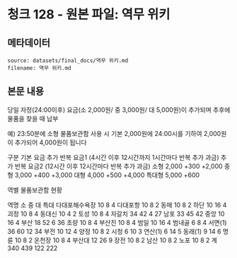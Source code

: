 # 청크 128 - 원본 파일: 역무 위키

## 메타데이터

```
source: datasets/final_docs/역무 위키.md
filename: 역무 위키.md
```

## 본문 내용

당일 자정(24:00이후) 요금(소 2,000원/ 중 3,000원/ 대 5,000원)이 추가되며 추후에 물품을 찾을 때 납부

예) 23:50분에 소형 물품보관함 사용 시 기본 2,000원에 24:00시를 기하여 2,000원이 추가되어 4,000원이 됩니다

구분 기본 요금 추가 반복 요금1 (4시간 이후 12시간까지 1시간마다 반복 추가 과금) 추가 반복 요금2 (12시간 이후 12시간마다 반복 추가 과금) 소형 2,000 +300 +2,000 중형 3,000 +400 +3,000 대형 4,000 +500 +4,000 특대형 5,000 +600

역별 물품보관함 현황

역명 소 중 대 특대 다대포해수욕장 10 8 4 다대포항 10 8 2 동매 10 8 2 하단 10 16 4 괴정 10 8 4 동대신 10 4 2 토성 10 8 4 자갈치 34 42 4 27 남포 33 45 42 중앙 10 16 4 부산 18 52 6 36 초량 10 8 4 부산진 10 8 4 범일 10 16 4 범내골 6 8 4 서면(1) 36 60 12 34 부전 10 12 4 양정 10 8 2 시청 6 10 3 연산(1) 6 14 5 동래(1) 9 14 6 명륜 10 8 2 온천장 10 8 4 부산대 12 26 9 장전 10 8 2 남산 10 8 2 노포 10 8 2 계 340 439 122 222